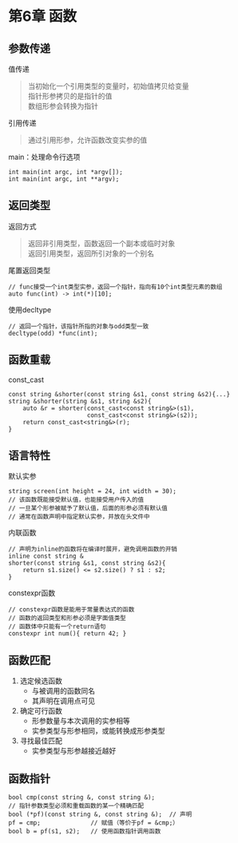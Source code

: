 # 第6章 函数
## 参数传递
值传递
> 当初始化一个引用类型的变量时，初始值拷贝给变量  
> 指针形参拷贝的是指针的值  
> 数组形参会转换为指针
> 
引用传递
> 通过引用形参，允许函数改变实参的值
>
main：处理命令行选项
```
int main(int argc, int *argv[]);
int main(int argc, int **argv);
```
## 返回类型
返回方式
> 返回非引用类型，函数返回一个副本或临时对象  
> 返回引用类型，返回所引对象的一个别名
>
尾置返回类型
```
// func接受一个int类型实参，返回一个指针，指向有10个int类型元素的数组
auto func(int) -> int(*)[10];
```
使用decltype
```
// 返回一个指针，该指针所指的对象与odd类型一致
decltype(odd) *func(int);
```
## 函数重载
const_cast
```
const string &shorter(const string &s1, const string &s2){...}
string &shorter(string &s1, string &s2){
    auto &r = shorter(const_cast<const string&>(s1),
                      const_cast<const string&>(s2));
    return const_cast<string&>(r);
}
```
## 语言特性
默认实参
```
string screen(int height = 24, int width = 30);
// 该函数既能接受默认值，也能接受用户传入的值
// 一旦某个形参被赋予了默认值，后面的形参必须有默认值
// 通常在函数声明中指定默认实参，并放在头文件中
```
内联函数
```
// 声明为inline的函数将在编译时展开，避免调用函数的开销
inline const string &
shorter(const string &s1, const string &s2){
    return s1.size() <= s2.size() ? s1 : s2;
}
```
constexpr函数
```
// constexpr函数是能用于常量表达式的函数
// 函数的返回类型和形参必须是字面值类型
// 函数体中只能有一个return语句
constexpr int num(){ return 42; }
```
## 函数匹配
1. 选定候选函数
   * 与被调用的函数同名  
   * 其声明在调用点可见
2. 确定可行函数
   * 形参数量与本次调用的实参相等
   * 实参类型与形参相同，或能转换成形参类型
3. 寻找最佳匹配
   * 实参类型与形参越接近越好
## 函数指针
```
bool cmp(const string &, const string &);
// 指针参数类型必须和重载函数的某一个精确匹配
bool (*pf)(const string &, const string &);  // 声明
pf = cmp;              // 赋值（等价于pf = &cmp;）
bool b = pf(s1, s2);   // 使用函数指针调用函数
```